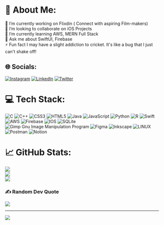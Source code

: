 # 💫 About Me:
🔭 I’m currently working on Flixdin ( Connect with aspiring Film-makers)<br>👯 I’m looking to collaborate on iOS Projects<br>🌱 I’m currently learning AWS, MERN Full Stack<br>💬 Ask me about SwiftUI, Firebase<br>⚡ Fun fact I may have a slight addiction to cricket. It's like a bug that I just can't shake off!


## 🌐 Socials:
[![Instagram](https://img.shields.io/badge/Instagram-%23E4405F.svg?logo=Instagram&logoColor=white)](https://instagram.com/mrmanonmars17) [![LinkedIn](https://img.shields.io/badge/LinkedIn-%230077B5.svg?logo=linkedin&logoColor=white)](https://linkedin.com/in/kaarthikeya-kammula) [![Twitter](https://img.shields.io/badge/Twitter-%231DA1F2.svg?logo=Twitter&logoColor=white)](https://twitter.com/mrmanonmars03) 

# 💻 Tech Stack:
![C](https://img.shields.io/badge/c-%2300599C.svg?style=flat-square&logo=c&logoColor=white) ![C++](https://img.shields.io/badge/c++-%2300599C.svg?style=flat-square&logo=c%2B%2B&logoColor=white) ![CSS3](https://img.shields.io/badge/css3-%231572B6.svg?style=flat-square&logo=css3&logoColor=white) ![HTML5](https://img.shields.io/badge/html5-%23E34F26.svg?style=flat-square&logo=html5&logoColor=white) ![Java](https://img.shields.io/badge/java-%23ED8B00.svg?style=flat-square&logo=java&logoColor=white) ![JavaScript](https://img.shields.io/badge/javascript-%23323330.svg?style=flat-square&logo=javascript&logoColor=%23F7DF1E) ![Python](https://img.shields.io/badge/python-3670A0?style=flat-square&logo=python&logoColor=ffdd54) ![R](https://img.shields.io/badge/r-%23276DC3.svg?style=flat-square&logo=r&logoColor=white) ![Swift](https://img.shields.io/badge/swift-F54A2A?style=flat-square&logo=swift&logoColor=white) ![AWS](https://img.shields.io/badge/AWS-%23FF9900.svg?style=flat-square&logo=amazon-aws&logoColor=white) ![Firebase](https://img.shields.io/badge/firebase-%23039BE5.svg?style=flat-square&logo=firebase) ![IOS](https://img.shields.io/badge/IOS-%2320232a.svg?style=flat-square&logo=apple&logoColor=white) ![SQLite](https://img.shields.io/badge/sqlite-%2307405e.svg?style=flat-square&logo=sqlite&logoColor=white) ![Gimp Gnu Image Manipulation Program](https://img.shields.io/badge/Gimp-657D8B?style=flat-square&logo=gimp&logoColor=FFFFFF) 	![Figma](https://img.shields.io/badge/figma-%23F24E1E.svg?style=flat-square&logo=figma&logoColor=white) ![Inkscape](https://img.shields.io/badge/Inkscape-e0e0e0?style=flat-square&logo=inkscape&logoColor=080A13) ![LINUX](https://img.shields.io/badge/Linux-FCC624?style=flat-square&logo=linux&logoColor=black) ![Postman](https://img.shields.io/badge/Postman-FF6C37?style=flat-square&logo=postman&logoColor=white) ![Notion](https://img.shields.io/badge/Notion-%23000000.svg?style=flat-square&logo=notion&logoColor=white)
# 📈 GitHub Stats:
![](https://github-readme-stats.vercel.app/api?username=kaarthikeyak&theme=tokyonight&hide_border=false&include_all_commits=false&count_private=false)<br/>
![](https://github-readme-streak-stats.herokuapp.com/?user=kaarthikeyak&theme=tokyonight&hide_border=false)<br/>
![](https://github-readme-stats.vercel.app/api/top-langs/?username=kaarthikeyak&theme=tokyonight&hide_border=false&include_all_commits=false&count_private=false&layout=compact)

### ✍️ Random Dev Quote
![](https://quotes-github-readme.vercel.app/api?type=horizontal&theme=radical)

---
[![](https://visitcount.itsvg.in/api?id=kaarthikeyak&icon=2&color=6)](https://visitcount.itsvg.in)

<!-- Proudly created with GPRM ( https://gprm.itsvg.in ) -->
